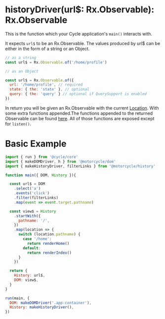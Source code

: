 
# historyDriver(url$: Rx.Observable): Rx.Observable<Loction>

This is the function which your Cycle application's `main()` interacts with.

It expects `url$` to be an Rx.Observable.
The values produced by url$ can be either in the form of a string or an Object.

```js
// as a string
const url$ = Rx.Observable.of('/home/profile')

// as an Object

const url$ = Rx.Observable.of({
  url: '/home/profile', // required
  state: { the: 'state' }, // optional
  query: { the: 'query' } // optional if QuerySupport is enabled
})
```

In return you will be given an Rx.Observable with the current [Location](https://github.com/rackt/history/blob/master/docs/Location.md). With some extra functions appended.The functions appended to the returned Observable can be found [here](https://github.com/rackt/history/blob/master/docs/Glossary.md#history). All of those functions are exposed except for `listen()`.

# Basic Example
```js
import { run } from '@cycle/core'
import { makeDOMDriver, h } from '@motorcycle/dom'
import { makeHistoryDriver, filterLinks } from '@motorcycle/history'

function main({ DOM, History }){

  const url$ = DOM
    .select('a')
    .events('click')
    .filter(filterLinks)
    .map(event => event.target.pathname)

  const view$ = History
    .startWith({
      pathname: '/',
    })
    .map(location => {
      switch (location.pathname) {
        case '/home':
          return renderHome()
        default:
          return renderIndex()
      }
    })

  return {
    History: url$,
    DOM: view$,
  }
}

run(main, {
  DOM: makeDOMDriver('.app-container'),
  History: makeHistoryDriver(),
})


```
